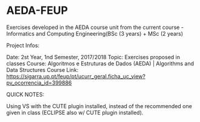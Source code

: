 # AEDA-FEUP

Exercises developed in the AEDA course unit from the current course - Informatics and Computing Engineering(BSc (3 years) + MSc (2 years)

Project Infos:

Date: 2st Year, 1nd Semester, 2017/2018
Topic: Exercises proposed in classes
Course: Algoritmos e Estruturas de Dados (AEDA) | Algorithms and Data Structures
Course Link: https://sigarra.up.pt/feup/pt/ucurr_geral.ficha_uc_view?pv_ocorrencia_id=399886

QUICK NOTES:

Using VS with the CUTE plugin installed, instead of the recommended one given in class (ECLIPSE also w/ CUTE plugin installed).
